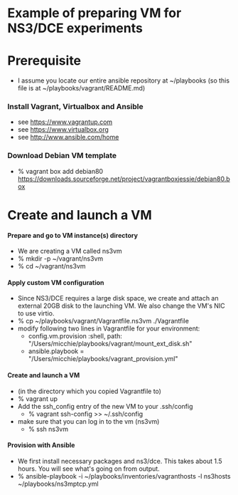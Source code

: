 Example of preparing VM for NS3/DCE experiments
========================

# Prerequisite
* I assume you locate our entire ansible repository at ~/playbooks (so this file is at ~/playbooks/vagrant/README.md)

### Install Vagrant, Virtualbox and Ansible
* see https://www.vagrantup.com
* see https://www.virtualbox.org
* see http://www.ansible.com/home

### Download Debian VM template
* % vagrant box add debian80 https://downloads.sourceforge.net/project/vagrantboxjessie/debian80.box

# Create and launch a VM
#### Prepare and go to VM instance(s) directory
* We are creating a VM called ns3vm
* % mkdir -p ~/vagrant/ns3vm
* % cd ~/vagrant/ns3vm

#### Apply custom VM configuration

* Since NS3/DCE requires a large disk space, we create and attach an external 20GB disk to the launching VM. We also change the VM's NIC to use virtio.
* % cp ~/playbooks/vagrant/Vagrantfile.ns3vm ./Vagrantfile
* modify following two lines in Vagrantfile for your environment:
	* config.vm.provision :shell, path: "/Users/micchie/playbooks/vagrant/mount_ext_disk.sh"
	* ansible.playbook = "/Users/micchie/playbooks/vagrant_provision.yml"

#### Create and launch a VM

* (in the directory which you copied Vagrantfile to)
* % vagrant up
* Add the ssh_config entry of the new VM to your .ssh/config
	* % vagrant ssh-config >> ~/.ssh/config
* make sure that you can log in to the vm (ns3vm)
	* % ssh ns3vm

#### Provision with Ansible

* We first install necessary packages and ns3/dce. This takes about 1.5 hours. You will see what's going on from output.
* % ansible-playbook -i ~/playbooks/inventories/vagranthosts -l ns3hosts ~/playbooks/ns3mptcp.yml
